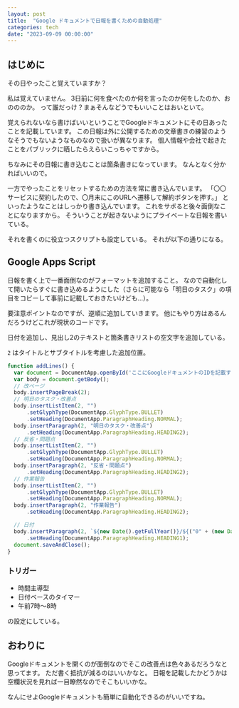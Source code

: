 ```yaml
---
layout: post
title:  "Google ドキュメントで日報を書くための自動処理"
categories: tech
date: "2023-09-09 00:00:00"
---
```


## はじめに

その日やったこと覚えていますか？

私は覚えていません。
3日前に何を食べたのか何を言ったのか何をしたのか、おのののか。
って誰だっけ？まぁそんなどうでもいいことはおいといて。

覚えられないなら書けばいいということでGoogleドキュメントにその日あったことを記載しています。
この日報は外に公開するための文章書きの練習のようなそうでもないようなものなので扱いが異なります。
個人情報や会社で起きたことをパブリックに晒したらえらいこっちゃですから。

ちなみにその日報に書き込むことは箇条書きになっています。
なんとなく分かればいいので。

一方でやったことをリセットするための方法を常に書き込んでいます。
「〇〇サービスに契約したので、〇月末にこのURLへ遷移して解約ボタンを押す。」
といったようなことはしっかり書き込んでいます。
これをサボると後々面倒なことになりますから。
そういうことが起きないようにプライベートな日報を書いている。

それを書くのに役立つスクリプトも設定している。
それが以下の通りになる。

## Google Apps Script

日報を書く上で一番面倒なのがフォーマットを追加すること。
なので自動化して開いたらすぐに書き込めるようにした（さらに可能なら「明日のタスク」の項目をコピーして事前に記載しておきたいけども...）。

要注意ポイントなのですが、逆順に追加していきます。
他にもやり方はあるんだろうけどこれが現状のコードです。

日付を追加し、見出し2のテキストと箇条書きリストの空文字を追加している。

`2` はタイトルとサブタイトルを考慮した追加位置。

```js
function addLines() {
  var document = DocumentApp.openById('ここにGoogleドキュメントのIDを記載する');
  var body = document.getBody();
  // 改ページ
  body.insertPageBreak(2);
  // 明日のタスク・改善点
  body.insertListItem(2, "")
      .setGlyphType(DocumentApp.GlyphType.BULLET)
      .setHeading(DocumentApp.ParagraphHeading.NORMAL);
  body.insertParagraph(2, "明日のタスク・改善点")
      .setHeading(DocumentApp.ParagraphHeading.HEADING2);
  // 反省・問題点
  body.insertListItem(2, "")
      .setGlyphType(DocumentApp.GlyphType.BULLET)
      .setHeading(DocumentApp.ParagraphHeading.NORMAL);
  body.insertParagraph(2, "反省・問題点")
      .setHeading(DocumentApp.ParagraphHeading.HEADING2);
  // 作業報告
  body.insertListItem(2, "")
      .setGlyphType(DocumentApp.GlyphType.BULLET)
      .setHeading(DocumentApp.ParagraphHeading.NORMAL);
  body.insertParagraph(2, "作業報告")
      .setHeading(DocumentApp.ParagraphHeading.HEADING2);

  // 日付
  body.insertParagraph(2, `${new Date().getFullYear()}/${("0" + (new Date().getMonth() + 1)).slice(-2)}/${("0" + new Date().getDate()).slice(-2)} (${['日', '月', '火', '水', '木', '金', '土'][new Date().getDay()]})`)
      .setHeading(DocumentApp.ParagraphHeading.HEADING1);
  document.saveAndClose();
}
```

### トリガー

- 時間主導型
- 日付ベースのタイマー
- 午前7時〜8時

の設定にしている。

## おわりに

Googleドキュメントを開くのが面倒なのでそこの改善点は色々あるだろうなと思ってます。
ただ書く抵抗が減るのはいいかなと。
日報を記載したかどうかは空欄状況を見れば一目瞭然なのでそこもいいかな。

なんにせよGoogleドキュメントも簡単に自動化できるのがいいですね。
